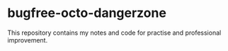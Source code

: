bugfree-octo-dangerzone
=======================

This repository contains my notes and code for practise and professional improvement.
